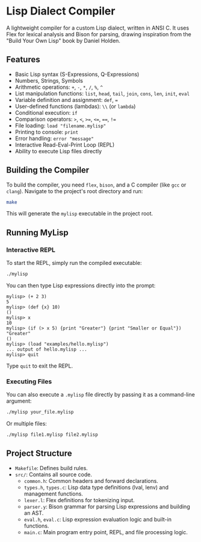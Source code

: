 # Lisp Dialect Compiler

A lightweight compiler for a custom Lisp dialect, written in ANSI C. It uses Flex for lexical analysis and Bison for parsing, drawing inspiration from the "Build Your Own Lisp" book by Daniel Holden.

## Features

*   Basic Lisp syntax (S-Expressions, Q-Expressions)
*   Numbers, Strings, Symbols
*   Arithmetic operations: `+`, `-`, `*`, `/`, `%`, `^`
*   List manipulation functions: `list`, `head`, `tail`, `join`, `cons`, `len`, `init`, `eval`
*   Variable definition and assignment: `def`, `=`
*   User-defined functions (lambdas): `\\` (or `lambda`)
*   Conditional execution: `if`
*   Comparison operators: `>`, `<`, `>=`, `<=`, `==`, `!=`
*   File loading: `load "filename.mylisp"`
*   Printing to console: `print`
*   Error handling: `error "message"`
*   Interactive Read-Eval-Print Loop (REPL)
*   Ability to execute Lisp files directly

## Building the Compiler

To build the compiler, you need `flex`, `bison`, and a C compiler (like `gcc` or `clang`).
Navigate to the project's root directory and run:

```bash
make
```

This will generate the `mylisp` executable in the project root.

## Running MyLisp

### Interactive REPL

To start the REPL, simply run the compiled executable:

```bash
./mylisp
```

You can then type Lisp expressions directly into the prompt:

```
mylisp> (+ 2 3)
5
mylisp> (def {x} 10)
()
mylisp> x
10
mylisp> (if (> x 5) {print "Greater"} {print "Smaller or Equal"})
"Greater"
()
mylisp> (load "examples/hello.mylisp")
... output of hello.mylisp ...
mylisp> quit
```

Type `quit` to exit the REPL.

### Executing Files

You can also execute a `.mylisp` file directly by passing it as a command-line argument:

```bash
./mylisp your_file.mylisp
```

Or multiple files:

```bash
./mylisp file1.mylisp file2.mylisp
```

## Project Structure

*   `Makefile`: Defines build rules.
*   `src/`: Contains all source code.
    *   `common.h`: Common headers and forward declarations.
    *   `types.h`, `types.c`: Lisp data type definitions (lval, lenv) and management functions.
    *   `lexer.l`: Flex definitions for tokenizing input.
    *   `parser.y`: Bison grammar for parsing Lisp expressions and building an AST.
    *   `eval.h`, `eval.c`: Lisp expression evaluation logic and built-in functions.
    *   `main.c`: Main program entry point, REPL, and file processing logic.


